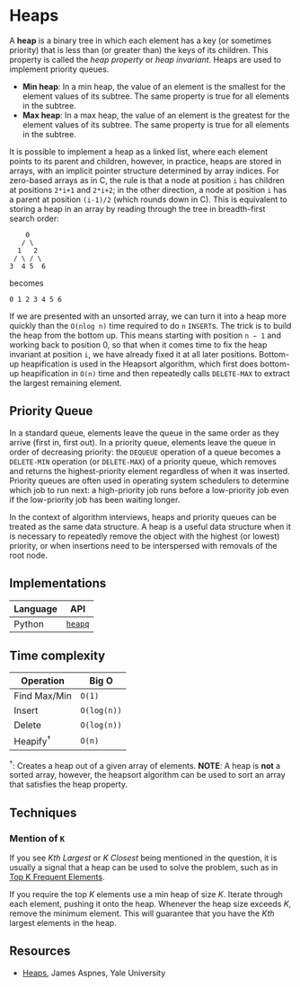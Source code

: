 # Heaps

A **heap** is a binary tree in which each element has a key (or sometimes priority) that is less than (or greater than) the keys of its children. This property is called the *heap property* or *heap invariant*. Heaps are used to implement priority queues.

* **Min heap**: In a min heap, the value of an element is the smallest for the element values of its subtree. The same property is true for all elements in the subtree.
* **Max heap**: In a max heap, the value of an element is the greatest for the element values of its subtree. The same property is true for all elements in the subtree.

It is possible to implement a heap as a linked list, where each element points to its parent and children, however, in practice, heaps are stored in arrays, with an implicit pointer structure determined by array indices. For zero-based arrays as in C, the rule is that a node at position `i` has children at positions `2*i+1` and `2*i+2`; in the other direction, a node at position `i` has a parent at position `(i-1)/2` (which rounds down in C). This is equivalent to storing a heap in an array by reading through the tree in breadth-first search order:

```
    0
   / \
  1   2
 / \ / \
3  4 5  6
```

becomes

```
0 1 2 3 4 5 6
```

If we are presented with an unsorted array, we can turn it into a heap more quickly than the `O(nlog n)` time required to do `n` `INSERT`s. The trick is to build the heap from the bottom up. This means starting with position `n − 1` and working back to position 0, so that when it comes time to fix the heap invariant at position `i`, we have already fixed it at all later positions. Bottom-up heapification is used in the Heapsort algorithm, which first does bottom-up heapification in `O(n)` time and then repeatedly calls `DELETE-MAX` to extract the largest remaining element.

## Priority Queue

In a standard queue, elements leave the queue in the same order as they arrive (first in, first out). In a priority queue, elements leave the queue in order of decreasing priority: the `DEQUEUE` operation of a queue becomes a `DELETE-MIN` operation (or `DELETE-MAX`) of a priority queue, which removes and returns the highest-priority element regardless of when it was inserted. Priority queues are often used in operating system schedulers to determine which job to run next: a high-priority job runs before a low-priority job even if the low-priority job has been waiting longer.

In the context of algorithm interviews, heaps and priority queues can be treated as the same data structure. A heap is a useful data structure when it is necessary to repeatedly remove the object with the highest (or lowest) priority, or when insertions need to be interspersed with removals of the root node.

## Implementations

| Language | API                                                   |
| -------- | ----------------------------------------------------- |
| Python   | [`heapq`](https://docs.python.org/library/heapq.html) |

## Time complexity

| Operation           | Big O       |
| ------------------- | ----------- |
| Find Max/Min        | `O(1)`      |
| Insert              | `O(log(n))` |
| Delete              | `O(log(n))` |
| Heapify<sup>†</sup> | `O(n)`      |

<sup>†</sup>: Creates a heap out of a given array of elements. **NOTE**: A heap is **not** a sorted array, however, the heapsort algorithm can be used to sort an array that satisfies the heap property.

## Techniques

### Mention of `K`

If you see *Kth Largest* or *K Closest* being mentioned in the question, it is usually a signal that a heap can be used to solve the problem, such as in [Top K Frequent Elements](https://leetcode.com/problems/top-k-frequent-elements/).

If you require the top *K* elements use a min heap of size *K*. Iterate through each element, pushing it onto the heap. Whenever the heap size exceeds *K*, remove the minimum element. This will guarantee that you have the *Kth* largest elements in the heap.

## Resources

* [Heaps](http://www.cs.yale.edu/homes/aspnes/classes/223/notes.html#heaps), James Aspnes, Yale University
